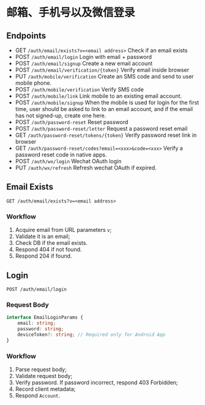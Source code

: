 # 邮箱、手机号以及微信登录

## Endpoints

* GET `/auth/email/exists?v=<email address>` Check if an email exists
* POST `/auth/email/login` Login with email + password
* POST `/auth/email/signup` Create a new email account
* POST `/auth/email/verification/{token}` Verify email inside browser
* PUT `/auth/mobile/verification` Create an SMS code and send to user mobile phone.
* POST `/auth/mobile/verification` Verify SMS code
* POST `/auth/mobile/link` Link mobile to an existing email account.
* POST `/auth/mobile/signup` When the mobile is used for login for the first time, user should be asked to link to an email account, and if the email has not signed-up, create one here.
* POST `/auth/password-reset` Reset password
* POST `/auth/password-reset/letter` Request a password reset email
* GET `/auth/password-reset/tokens/{token}` Verify password reset link in browser
* GET `/auth/password-reset/codes?email=<xxx>&code=<xxx>` Verify a password reset code in native apps.
* POST `/auth/wx/login` Wechat OAuth login
* PUT `/auth/wx/refresh` Refresh wechat OAuth if expired.

## Email Exists

```
GET /auth/email/exists?v=<email address>
```

### Workflow

1. Acquire email from URL parameters `v`;
2. Validate it is an email;
3. Check DB if the email exists.
4. Respond 404 if not found.
5. Respond 204 if found.

## Login

```
POST /auth/email/login
```

### Request Body

```typescript
interface EmailLoginParams {
    email: string;
    password: string;
    deviceToken?: string; // Required only for Android App
}
```

### Workflow

1. Parse request body;
2. Validate request body;
3. Verify password. If password incorrect, respond 403 Forbidden;
4. Record client metadata;
5. Respond `Account`.


